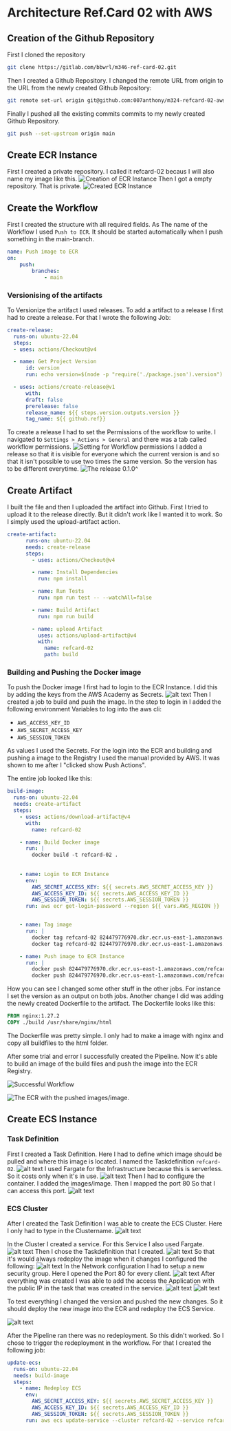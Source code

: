 # Architecture Ref.Card 02 with AWS
## Creation of the Github Repository
First I cloned the repository
```sh
git clone https://gitlab.com/bbwrl/m346-ref-card-02.git
```
Then I created a Github Repository. I changed the remote URL from origin to the URL from the newly created Github Repository:
```sh
git remote set-url origin git@github.com:007anthony/m324-refcard-02-aws.git
```
Finally I pushed all the existing commits commits to my newly created Github Repository.
```sh
git push --set-upstream origin main
```

## Create ECR Instance
First I created a private repository. I called it refcard-02 becaus I will also name my image like this.
![Creation of ECR Instance](images/image-1.png)
Then I got a empty repository. That is private.
![Created ECR Instance](images/image-2.png)


## Create the Workflow
First I created the structure with all required fields. As The name of the Workflow I used `Push to ECR`. It should be started automatically when I push something in the main-branch.
```yaml
name: Push image to ECR
on: 
    push: 
        branches: 
            - main
```
### Versionising of the artifacts
To Versionize the artifact I used releases. To add a artifact to a release I first had to create a release. For that I wrote the following Job:
```yaml
create-release:
  runs-on: ubuntu-22.04
  steps:
  - uses: actions/Checkout@v4

  - name: Get Project Version
      id: version
      run: echo version=$(node -p "require('./package.json').version") >> $GITHUB_OUTPUT

  - uses: actions/create-release@v1
      with:
      draft: false
      prerelease: false
      release_name: ${{ steps.version.outputs.version }}
      tag_name: ${{ github.ref}}
```
To create a release I had to set the Permissions of the workflow to write. I navigated to `Settings > Actions > General` and there was a tab called workflow permissions.
![Setting for Workflow permissions](images/image.png)
I added a release so that it is visible for everyone which the current version is and so that it isn't possible to use two times the same version. So the version has to be different everytime.
![The release 0.1.0](images/image-6.png)^

## Create Artifact
I built the file and then I uploaded the artifact into Github. First I tried to upload it to the release directly. But it didn't work like I wanted it to work. So I simply used the upload-artifact action.
```yaml
create-artifact:
      runs-on: ubuntu-22.04
      needs: create-release
      steps:
        - uses: actions/Checkout@v4

        - name: Install Dependencies
          run: npm install

        - name: Run Tests
          run: npm run test -- --watchAll=false

        - name: Build Artifact
          run: npm run build

        - name: upload Artifact
          uses: actions/upload-artifact@v4
          with:
            name: refcard-02
            path: build
```

### Building and Pushing the Docker image
To push the Docker image I first had to login to the ECR Instance. I did this by adding the keys from the AWS Academy as Secrets.
![alt text](images/image-3.png)
Then I created a job to build and push the image. In the step to login in I added the following environment Variables to log into the aws cli:
- `AWS_ACCESS_KEY_ID`
- `AWS_SECRET_ACCESS_KEY`
- `AWS_SESSION_TOKEN`

As values I used the Secrets. For the login into the ECR and building and pushing a image to the Registry I used the manual provided by AWS. It was shown to me after I "clicked show Push Actions".

The entire job looked like this:
```yaml
build-image:
  runs-on: ubuntu-22.04
  needs: create-artifact
  steps:
    - uses: actions/download-artifact@v4
      with:
        name: refcard-02         

    - name: Build Docker image
      run: |
        docker build -t refcard-02 .
        
    
    - name: Login to ECR Instance
      env:
        AWS_SECRET_ACCESS_KEY: ${{ secrets.AWS_SECRET_ACCESS_KEY }}
        AWS_ACCESS_KEY_ID: ${{ secrets.AWS_ACCESS_KEY_ID }}
        AWS_SESSION_TOKEN: ${{ secrets.AWS_SESSION_TOKEN }}
      run: aws ecr get-login-password --region ${{ vars.AWS_REGION }} | docker login --username AWS --password-stdin 824479776970.dkr.ecr.us-east-1.amazonaws.com


    - name: Tag image
      run: |
        docker tag refcard-02 824479776970.dkr.ecr.us-east-1.amazonaws.com/refcard-02:latest
        docker tag refcard-02 824479776970.dkr.ecr.us-east-1.amazonaws.com/refcard-02:${{ needs.create-artifact.outputs.version }}

    - name: Push image to ECR Instance
      run: | 
        docker push 824479776970.dkr.ecr.us-east-1.amazonaws.com/refcard-02:latest
        docker push 824479776970.dkr.ecr.us-east-1.amazonaws.com/refcard-02:${{ needs.create-artifact.outputs.version }}
```
How you can see I changed some other stuff in the other jobs. For instance I set the version as an output on both jobs. Another change I did was adding the newly created Dockerfile to the artifact. The Dockerfile looks like this:
```Dockerfile
FROM nginx:1.27.2
COPY ./build /usr/share/nginx/html
```
The Dockerfile was pretty simple. I only had to make a image with nginx and copy all buildfiles to the html folder.

After some trial and error I successfully created the Pipeline. Now it's able to build an image of the build files and push the image into the ECR Registry.

![Successful Workflow](images/image-4.png)

![The ECR with the pushed images/image.](images/image-5.png)

## Create ECS Instance
### Task Definition
First I created a Task Definition. Here I had to define which image should be pulled and where this image is located. I named the Taskdefinition `refcard-02`.
![alt text](images/image-7.png)
I used Fargate for the Infrastructure because this is serverless. So it costs only when it's in use.
![alt text](images/image-8.png)
Then I had to configure the container. I added the images/image. Then I mapped the port 80 So that I can access this port.
![alt text](images/image-9.png)

### ECS Cluster
After I created the Task Definition I was able to create the ECS Cluster. Here I only had to type in the Clustername.
![alt text](images/image-10.png)

In the Cluster I created a service. For this Service I also used Fargate. 
![alt text](images/image-11.png)
Then I chose the Taskdefinition that I created. 
![alt text](images/image-12.png)
So that it's would always redeploy the image when it changes I configured the following:
![alt text](images/image-13.png)
In the Network configuration I had to setup a new security group. Here I opened the Port 80 for every client.
![alt text](images/image-16.png)
After everything was created I was able to add the access the Application with the public IP in the task that was created in the service.
![alt text](images/image-15.png)
![alt text](images/image-17.png)

To test everything I changed the version and pushed the new changes. So it should deploy the new image into the ECR and redeploy the ECS Service.

![alt text](images/image-14.png)

After the Pipeline ran there was no redeployment. So this didn't worked. So I chose to trigger the redeployment in the workflow. For that I created the following job:
```yaml
update-ecs:
  runs-on: ubuntu-22.04
  needs: build-image
  steps:
    - name: Redeploy ECS
      env:
        AWS_SECRET_ACCESS_KEY: ${{ secrets.AWS_SECRET_ACCESS_KEY }}
        AWS_ACCESS_KEY_ID: ${{ secrets.AWS_ACCESS_KEY_ID }}
        AWS_SESSION_TOKEN: ${{ secrets.AWS_SESSION_TOKEN }}
      run: aws ecs update-service --cluster refcard-02 --service refcard-02 --region ${{ vars.AWS_REGION }}--force-new-deployment
```